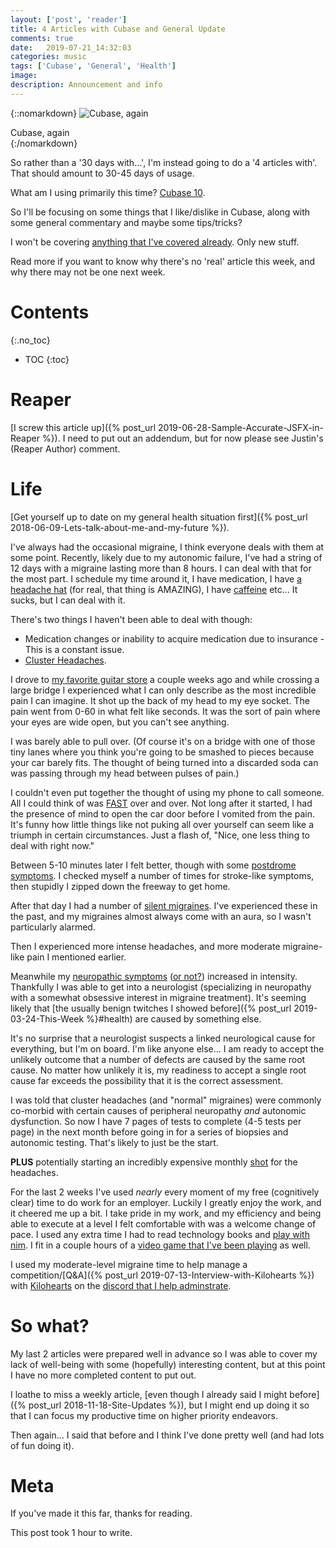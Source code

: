 ```yaml
---
layout: ['post', 'reader']
title: 4 Articles with Cubase and General Update
comments: true
date:   2019-07-21_14:32:03 
categories: music
tags: ['Cubase', 'General', 'Health']
image:
description: Announcement and info
---
```


{::nomarkdown}
<img src="/assets/Cubase/eye.jpg" alt="Cubase, again">
<div class="image-caption">Cubase, again</div>
{:/nomarkdown}

So rather than a '30 days with...', I'm instead going to do a '4 articles with'. That should amount to 30-45 days of usage.

What am I using primarily this time? [Cubase 10](2018-11-14-Cubase-10-update).

So I'll be focusing on some things that I like/dislike in Cubase, along with some general commentary and maybe some tips/tricks?

I won't be covering [anything that I've covered already](/tags/#Cubase). Only new stuff.

Read more if you want to know why there's no 'real' article this week, and why there may not be one next week.

<!--more-->



# Contents
{:.no_toc}
* TOC
{:toc}

# Reaper

[I screw this article up]({% post_url 2019-06-28-Sample-Accurate-JSFX-in-Reaper %}). I need to put out an addendum, but for now please see Justin's (Reaper Author) comment.

# Life

[Get yourself up to date on my general health situation first]({% post_url 2018-06-09-Lets-talk-about-me-and-my-future %}).

I've always had the occasional migraine, I think everyone deals with them at some point. Recently, likely due to my autonomic failure, I've had a string of 12 days with a migraine lasting more than 8 hours. I can deal with that for the most part. I schedule my time around it, I have medication, I have [a headache hat](https://www.amazon.com/Headache-Hat-Original-Wearable-Headaches/dp/B00FGWLDR6) (for real, that thing is AMAZING), I have [caffeine](https://www.makeitmio.com/en/energy) etc... It sucks, but I can deal with it.

There's two things I haven't been able to deal with though:

* Medication changes or inability to acquire medication due to insurance - This is a constant issue.
* [Cluster Headaches](https://en.wikipedia.org/wiki/Cluster_headache).

I drove to [my favorite guitar store](https://www.replayguitar.com) a couple weeks ago and while crossing a large bridge I experienced what I can only describe as the most incredible pain I can imagine. It shot up the back of my head to my eye socket. The pain went from 0-60 in what felt like seconds. It was the sort of pain where your eyes are wide open, but you can't see anything.

I was barely able to pull over. (Of course it's on a bridge with one of those tiny lanes where you think you're going to be smashed to pieces because your car barely fits. The thought of being turned into a discarded soda can was passing through my head between pulses of pain.)

I couldn't even put together the thought of using my phone to call someone. All I could think of was [FAST](https://en.wikipedia.org/wiki/FAST_(stroke)) over and over. Not long after it started, I had the presence of mind to open the car door before I vomited from the pain. It's funny how little things like not puking all over yourself can seem like a triumph in certain circumstances. Just a flash of, "Nice, one less thing to deal with right now."

Between 5-10 minutes later I felt better, though with some [postdrome symptoms](https://www.ncbi.nlm.nih.gov/pmc/articles/PMC4955275/). I checked myself a number of times for stroke-like symptoms, then stupidly I zipped down the freeway to get home.

After that day I had a number of [silent migraines](https://en.wikipedia.org/wiki/Acephalgic_migraine). I've experienced these in the past, and my migraines almost always come with an aura, so I wasn't particularly alarmed.

Then I experienced more intense headaches, and more moderate migraine-like pain I mentioned earlier.

Meanwhile my [neuropathic symptoms](https://en.wikipedia.org/wiki/Small_fiber_peripheral_neuropathy) ([or not?](https://en.wikipedia.org/wiki/Fibromyalgia)) increased in intensity. Thankfully I was able to get into a neurologist (specializing in neuropathy with a somewhat obsessive interest in migraine treatment). It's seeming likely that [the usually benign twitches I showed before]({% post_url 2019-03-24-This-Week %}#health) are caused by something else.

It's no surprise that a neurologist suspects a linked neurological cause for everything, but I'm on board. I'm like anyone else... I am ready to accept the unlikely outcome that a number of defects are caused by the same root cause. No matter how unlikely it is, my readiness to accept a single root cause far exceeds the possibility that it is the correct assessment.

I was told that cluster headaches (and "normal" migraines) were commonly co-morbid with certain causes of peripheral neuropathy _and_ autonomic dysfunction. So now I have 7 pages of tests to complete (4-5 tests per page) in the next month before going in for a series of biopsies and autonomic testing. That's likely to just be the start.

**PLUS** potentially starting an incredibly expensive monthly [shot](https://en.wikipedia.org/wiki/Galcanezumab) for the headaches.

For the last 2 weeks I've used _nearly_ every moment of my free (cognitively clear) time to do work for an employer. Luckily I greatly enjoy the work, and it cheered me up a bit. I take pride in my work, and my efficiency and being able to execute at a level I felt comfortable with was a welcome change of pace. I used any extra time I had to read technology books and [play with nim](https://nim-lang.org). I fit in a couple hours of a [video game that I've been playing](https://en.wikipedia.org/wiki/Tales_of_Vesperia) as well.

I used my moderate-level migraine time to help manage a competition/[Q&A]({% post_url 2019-07-13-Interview-with-Kilohearts %}) with [Kilohearts](http://kilohearts.com) on the [discord that I help adminstrate](http://discord.gg/edmp).

# So what?

My last 2 articles were prepared well in advance so I was able to cover my lack of well-being with some (hopefully) interesting content, but at this point I have no more completed content to put out.

I loathe to miss a weekly article, [even though I already said I might before]({% post_url 2018-11-18-Site-Updates %}), but I might end up doing it so that I can focus my productive time on higher priority endeavors.

Then again... I said that before and I think I've done pretty well (and had lots of fun doing it).

# Meta

If you've made it this far, thanks for reading.

This post took 1 hour to write.






